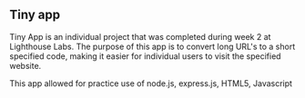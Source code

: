 ## Tiny app

Tiny App is an individual project that was completed during week 2 at Lighthouse Labs. The purpose of this app is to convert long URL's to a short specified code, making it easier for individual users to visit the specified website.

This app allowed for practice use of node.js, express.js, HTML5, Javascript
